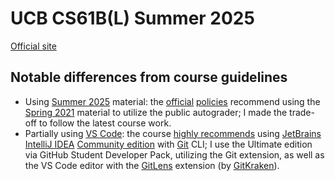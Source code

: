 # UCB CS61B(L) Summer 2025

[Official site](https://cs61bl.org/su25)

## Notable differences from course guidelines

- Using [Summer 2025](https://cs61bl.org/su25/) material:
  the [official](https://cs61bl.org/su25/policies/#auditing-61bl) [policies](https://sp25.datastructur.es/policies/#auditing-cs61b)
  recommend using the [Spring 2021](https://sp21.datastructur.es/) material
  to utilize the public autograder;
  I made the trade-off to follow the latest course work.
- Partially using [VS Code](https://code.visualstudio.com/):
  the course [highly recommends](https://cs61bl.org/su25/labs/lab01/#intellij-setup:~:text=We%20highly%20recommend%20using%20IntelliJ.) using [JetBrains IntelliJ IDEA](https://www.jetbrains.com/help/idea/getting-started.html) [Community edition](https://www.jetbrains.com/products/compare/?product=idea&product=idea-ce)
  with [Git](https://git-scm.com/doc) CLI;
I use the Ultimate edition via GitHub Student Developer Pack, utilizing the Git extension, as well as the VS Code editor with the [GitLens](https://marketplace.visualstudio.com/items?itemName=eamodio.gitlens) extension (by [GitKraken](https://www.gitkraken.com/gitlens)).

